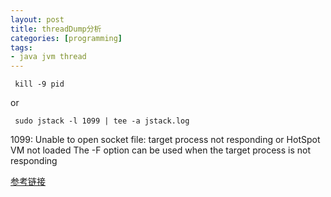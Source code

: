 ```yaml
---
layout: post
title: threadDump分析
categories: [programming]
tags:
- java jvm thread
---
```


```
 kill -9 pid
```
or
```
 sudo jstack -l 1099 | tee -a jstack.log
```
1099: Unable to open socket file: target process not responding or HotSpot VM not loaded
The -F option can be used when the target process is not responding

[参考链接](https://my.oschina.net/dabird/blog/691692)
